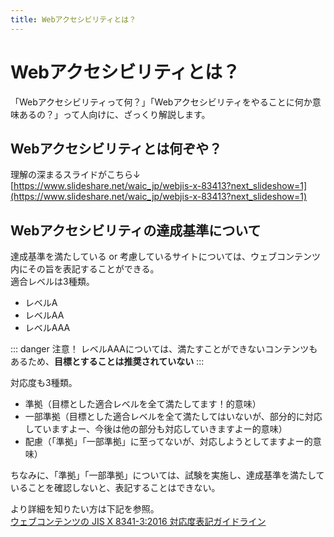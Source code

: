 ```yaml
---
title: Webアクセシビリティとは？
---
```


# Webアクセシビリティとは？
「Webアクセシビリティって何？」「Webアクセシビリティをやることに何か意味あるの？」って人向けに、ざっくり解説します。

## Webアクセシビリティとは何ぞや？
理解の深まるスライドがこちら↓  
[https://www.slideshare.net/waic_jp/webjis-x-83413?next_slideshow=1](https://www.slideshare.net/waic_jp/webjis-x-83413?next_slideshow=1)

## Webアクセシビリティの達成基準について
達成基準を満たしている or 考慮しているサイトについては、ウェブコンテンツ内にその旨を表記することができる。  
適合レベルは3種類。

* レベルA
* レベルAA
* レベルAAA

::: danger 注意！
レベルAAAについては、満たすことができないコンテンツもあるため、**目標とすることは推奨されていない**
:::

対応度も3種類。

* 準拠（目標とした適合レベルを全て満たしてます！的意味）
* 一部準拠（目標とした適合レベルを全て満たしてはいないが、部分的に対応していますよー、今後は他の部分も対応していきますよー的意味）
* 配慮（「準拠」「一部準拠」に至ってないが、対応しようとしてますよー的意味）

ちなみに、「準拠」「一部準拠」については、試験を実施し、達成基準を満たしていることを確認しないと、表記することはできない。

より詳細を知りたい方は下記を参照。  
[ウェブコンテンツの JIS X 8341-3:2016 対応度表記ガイドライン](https://waic.jp/docs/jis2016/compliance-guidelines/201603/)  
